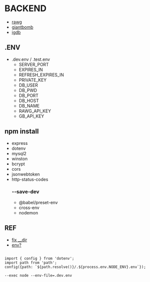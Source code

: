# BACKEND

- [rawg](https://api.rawg.io/docs/)
- [giantbomb](https://www.giantbomb.com/api/documentation/)
- [igdb](https://api-docs.igdb.com/#getting-started)

## .ENV

- .dev.env / .test.env
    - SERVER_PORT
    - EXPIRES_IN
    - REFRESH_EXPIRES_IN
    - PRIVATE_KEY
    - DB_USER
    - DB_PWD
    - DB_PORT
    - DB_HOST
    - DB_NAME
    - RAWG_API_KEY
    - GB_API_KEY

## npm install
- express
- dotenv
- mysql2
- winston
- bcrypt
- cors
- jsonwebtoken
- http-status-codes
    ### --save-dev
    - @babel/preset-env
    - cross-env
    - nodemon

## REF
- [fix __dir](https://stackoverflow.com/questions/64383909/dirname-is-not-defined-error-in-node-js-14-version)
- [env?](https://stackoverflow.com/questions/77498008/nodemon-not-loading-env-variables-in-node-js-20-9-0-undefined)

##

```
import { config } from 'dotenv';
import path from 'path';
config({path: `${path.resolve()}/.${process.env.NODE_ENV}.env`});
```

```
--exec node --env-file=.dev.env
```